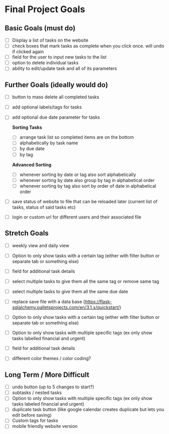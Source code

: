 # Final Project Goals

## Basic Goals (must do)
* [ ] Display a list of tasks on the website
* [ ] check boxes that mark tasks as complete when you click once. will undo if clicked again
* [ ] field for the user to input new tasks to the list
* [ ] option to delete individual tasks
* [ ] ability to edit/update task and all of its parameters

## Further Goals (ideally would do)
* [ ] button to mass delete all completed tasks
* [ ] add optional labels/tags for tasks
* [ ] add optional due date parameter for tasks
  
  **Sorting Tasks**
  * [ ] arrange task list so completed items are on the bottom
  * [ ] alphabetically by task name
  * [ ] by due date
  * [ ] by tag
  
  **Advanced Sorting**
  * [ ] whenever sorting by date or tag also sort alphabetically
  * [ ] whenever sorting by date also group by tag in alphabetical order
  * [ ] whenever sorting by tag also sort by order of date in alphabetical order

* [ ] save status of website to file that can be reloaded later (current list of tasks, status of said tasks etc)
* [ ] login or custom url for different users and their associated file

## Stretch Goals
* [ ] weekly view and daily view
* [ ] Option to only show tasks with a certain tag (either with filter button or separate tab or something else)
* [ ] field for additional task details
* [ ] select multiple tasks to give them all the same tag or remove same tag
* [ ] select multiple tasks to give them all the same due date

* [ ] replace save file with a data base (<https://flask-sqlalchemy.palletsprojects.com/en/3.1.x/quickstart/>)

* [ ] Option to only show tasks with a certain tag (either with filter button or separate tab or something else)

* [ ] Option to only show tasks with multiple specific tags (ex only show tasks labelled financial and urgent)

* [ ] field for additional task details

* [ ] different color themes / color coding?

## Long Term / More Difficult
* [ ] undo button (up to 5 changes to start?)
* [ ] subtasks / nested tasks
* [ ] Option to only show tasks with multiple specific tags (ex only show tasks labeled financial and urgent)
* [ ] duplicate task button (like google calendar creates duplicate but lets you edit before saving)
* [ ] Custom tags for tasks
* [ ] mobile friendly website version
